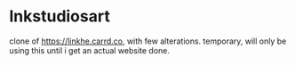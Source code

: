 # lnkstudiosart

clone of https://linkhe.carrd.co, with few alterations.
temporary, will only be using this until i get an actual website done.
